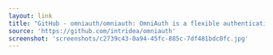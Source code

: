 ```yaml
---
layout: link
title: "GitHub - omniauth/omniauth: OmniAuth is a flexible authentication system utilizing Rack middleware."
source: 'https://github.com/intridea/omniauth'
screenshot: 'screenshots/c2739c43-0a94-45fc-885c-7df481bdc0fc.jpg'
---
```


